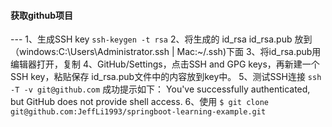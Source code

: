 #### 获取github项目
--- 1、生成SSH key
`ssh-keygen -t rsa`
2、将生成的
id_rsa
id_rsa.pub
放到（windows:C:\Users\Administrator\.ssh | Mac:~/.ssh)下面
3、将id_rsa.pub用编辑器打开，复制
4、GitHub/Settings，点击SSH and GPG keys，再新建一个SSH key，粘贴保存
id_rsa.pub文件中的内容放到key中。
5、测试SSH连接
`ssh -T -v git@github.com`
成功提示如下： You've successfully authenticated, but GitHub does not provide shell access.
6、使用
`$ git clone git@github.com:JeffLi1993/springboot-learning-example.git`


